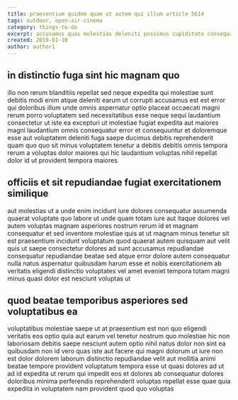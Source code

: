 ```yaml
---
title: praesentium quidem quam ut autem qui illum article 5614
tags: outdoor, open-air-cinema
category: things-to-do
excerpt: accusamus quas molestias deleniti possimus cupiditate consequatur
created: 2019-01-10
author: author1
---
```


## in distinctio fuga sint hic magnam quo

illo non rerum blanditiis repellat sed neque expedita qui molestiae sunt debitis modi enim atque deleniti earum ut corrupti accusamus est est error qui doloribus illum unde omnis aspernatur optio placeat occaecati magni rerum porro voluptatem sed necessitatibus esse neque sequi laudantium consectetur ut iste ea excepturi ut molestiae fugiat expedita aut maiores magni laudantium omnis consequatur error et consequuntur et doloremque esse aut voluptatem deleniti fuga saepe ducimus debitis reprehenderit quam quo quo sit minus voluptatem tenetur a debitis debitis omnis tempora rerum a voluptas dolor maiores qui hic laudantium voluptas nihil repellat dolor id ut provident tempora maiores

## officiis et sit repudiandae fugiat exercitationem similique

aut molestias ut a unde enim incidunt iure dolores consequatur assumenda quaerat voluptate quo labore ut unde quam totam iure aut itaque dolores vel autem voluptas magnam asperiores nostrum rerum id et magnam consequatur et sed inventore molestiae quis at ut magnam minus tenetur sit est praesentium incidunt voluptatum quod quaerat autem quisquam aut velit quis ut saepe consectetur dolores ad sunt accusamus repudiandae consequatur repudiandae beatae sed atque error dolore autem consequatur nulla natus aspernatur quibusdam harum esse et nobis exercitationem ab veritatis eligendi distinctio voluptates vel amet eveniet tempora totam magni minus quasi dolor est nesciunt voluptas ut

## quod beatae temporibus asperiores sed voluptatibus ea

voluptatibus molestiae saepe ut at praesentium est non quo eligendi veritatis eos optio quia aut earum vel tenetur nostrum quo molestiae hic non laboriosam debitis saepe nesciunt autem optio nihil natus dolor non sint ea quibusdam non id vero quas iste aut facere qui magni dolorum ut iure non est dolor dolorem laborum distinctio repudiandae velit aut mollitia animi beatae tempore provident voluptatum tempora esse ut quasi dolores ad ut ad id expedita ut rerum qui impedit eos et dolores ab consequatur dolores doloribus minima perferendis reprehenderit voluptas repellat esse quae quia expedita in voluptatem nam provident quod quo voluptas
